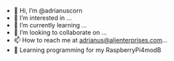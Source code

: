 - 👋 Hi, I’m @adrianuscorn
- 👀 I’m interested in ...
- 🌱 I’m currently learning ...
- 💞️ I’m looking to collaborate on ...
- 📫 How to reach me at adrianus@aljenterprises.com...
- 👀 Learning programming for my RaspberryPi4modB



<!---
adrianuscorn/adrianuscorn is a ✨ special ✨ repository because its `README.md` (this file) appears on your GitHub profile.
You can click the Preview link to take a look at your changes.
--->
